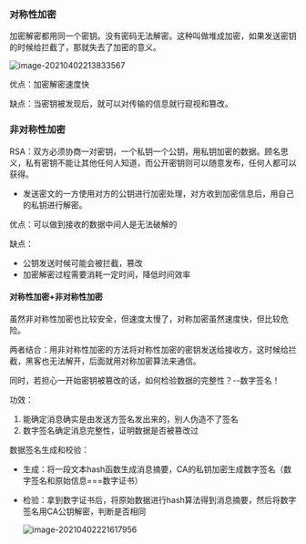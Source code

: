 ### 对称性加密

加密解密都用同一个密钥。没有密码无法解密。这种叫做堆成加密，如果发送密钥的时候给拦截了，那就失去了加密的意义。

![image-20210402213833567](F:\github\js_note\network\HTTP\image-20210402213833567.png)

优点：加密解密速度快

缺点：当密钥被发现后，就可以对传输的信息就行窥视和篡改。

### 非对称性加密

RSA：双方必须协商一对密钥，一个私钥一个公钥，用私钥加密的数据。顾名思义，私有密钥不能让其他任何人知道，而公开密钥则可以随意发布，任何人都可以获得。

- 发送密文的一方使用对方的公钥进行加密处理，对方收到加密信息后，用自己的私钥进行解密。

优点：可以做到接收的数据中间人是无法破解的

缺点：

- 公钥发送时候可能会被拦截，篡改
- 加密解密过程需要消耗一定时间，降低时间效率

#### 对称性加密+非对称性加密

虽然非对称性加密也比较安全，但速度太慢了，对称加密虽然速度快，但比较危险。

两者结合：用非对称性加密的方法将对称性加密的密钥发送给接收方，这时候给拦截，黑客也无法解开，后面就用对称加密算法来通信。

同时，若担心一开始密钥被篡改的话，如何检验数据的完整性？--数字签名！

功效：

1. 能确定消息确实是由发送方签名发出来的，别人伪造不了签名
2. 数字签名确定消息完整性，证明数据是否被篡改过

数据签名生成和校验：

- 生成：将一段文本hash函数生成消息摘要，CA的私钥加密生成数字签名（数字签名和原始信息===数字证书）

- 检验：拿到数字证书后，将原始数据进行hash算法得到消息摘要，然后将数字签名用CA公钥解密，判断是否相同

  ![image-20210402221617956](F:\github\js_note\network\HTTP\image-20210402221617956.png)